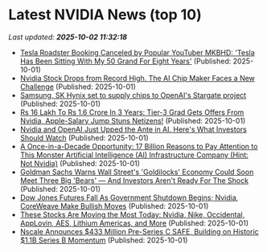 # Latest NVIDIA News (top 10)
_Last updated: **2025-10-02 11:32:18**_

- [Tesla Roadster Booking Canceled by Popular YouTuber MKBHD: 'Tesla Has Been Sitting With My 50 Grand For Eight Years'](https://finance.yahoo.com/news/tesla-roadster-booking-canceled-popular-113114250.html) (Published: 2025-10-01)
- [Nvidia Stock Drops from Record High. The AI Chip Maker Faces a New Challenge](https://biztoc.com/x/40f05072acb97919) (Published: 2025-10-01)
- [Samsung, SK Hynix set to supply chips to OpenAI's Stargate project](https://finance.yahoo.com/news/samsung-sk-hynix-set-supply-112215713.html) (Published: 2025-10-01)
- [Rs 16 Lakh To Rs 1.6 Crore In 3 Years: Tier-3 Grad Gets Offers From Nvidia, Apple-Salary Jump Stuns Netizens!](https://www.ndtvprofit.com/trending/rs-16-lakh-to-rs-16-crore-in-3-years-tier-3-grad-gets-offers-from-nvidia-applesalary-jump-stuns-netizens) (Published: 2025-10-01)
- [Nvidia and OpenAI Just Upped the Ante in AI. Here's What Investors Should Watch](https://biztoc.com/x/f1cc8c678ca926d4) (Published: 2025-10-01)
- [A Once-in-a-Decade Opportunity: 17 Billion Reasons to Pay Attention to This Monster Artificial Intelligence (AI) Infrastructure Company (Hint: Not Nvidia)](https://biztoc.com/x/ca3384665e6b2094) (Published: 2025-10-01)
- [Goldman Sachs Warns Wall Street's 'Goldilocks' Economy Could Soon Meet Three Big 'Bears' — And Investors Aren't Ready For The Shock](https://finance.yahoo.com/news/goldman-sachs-warns-wall-streets-104607169.html) (Published: 2025-10-01)
- [Dow Jones Futures Fall As Government Shutdown Begins; Nvidia, CoreWeave Make Bullish Moves](https://biztoc.com/x/d3d0ed177dbea4e6) (Published: 2025-10-01)
- [These Stocks Are Moving the Most Today: Nvidia, Nike, Occidental, AppLovin, AES, Lithium Americas, and More](https://biztoc.com/x/6a38cd014e5db4ec) (Published: 2025-10-01)
- [Nscale Announces $433 Million Pre-Series C SAFE, Building on Historic $1.1B Series B Momentum](https://www.globenewswire.com/news-release/2025/10/01/3159314/0/en/Nscale-Announces-433-Million-Pre-Series-C-SAFE-Building-on-Historic-1-1B-Series-B-Momentum.html) (Published: 2025-10-01)
